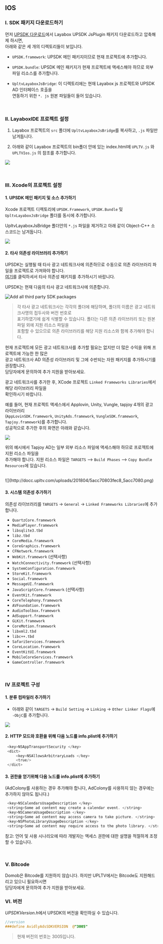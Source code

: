
## IOS

### I. SDK 패키지 다운로드하기

먼저 [UPSDK 다운로드](../chapters/chapter09.html "SDKDownLoad")에서 Layabox UPSDK JsPlugin 패키지 다운로드하고 압축해제 하시면, <br />
아래와 같은 세 개의 디렉토리들이 보입니다.

- `UPSDK.framework`: UPSDK 메인 패키지이므로 현재 프로젝트에 추가합니다.

- `UPSDK.bundle`: UPSDK 메인 패키지가 현재 프로젝트에 액세스해야 하므로 외부 파일 리소스를 추가합니다.

- `UpltvLayaboxJsBridge`: 이 디렉토리에는 현재 Layabox js 프로젝트와 UPSDK AD 인터페이스 호출을 <br />
연동하기 위한 `*. js`  원본 파일들이 들어 있습니다.

</br>

### II. LayaboxIDE 프로젝트 설정

1) Layabox 프로젝트의 `src` 폴더에 `UpltvLayaboxJsBridge`를 복사하고, `.js` 파일만 남겨둡니다.

2) 아래와 같이 Layabox 프로젝트의 bin폴더 안에 있는 index.html에 `UPLTV.js` 와 `UPLTVIos.js` 의 참조를 추가합니다.

![](http://docc.upltv.com/uploads/201809/5b98bcb7c6c2b_5b98bcb7.png)

</br>

### III. Xcode의 프로젝트 설정

#### 1. UPSDK 메인 패키지 및 소스 추가하기

Xcode 프로젝트 디렉토리에 `UPSDK.Framework`,  `UPSDK.Bundle` 및 `UpltvLayaboxJsBridge` 폴더를 동시에 추가합니다.

UpltvLayaboxJsBridge 폴더안의 `*.js` 파일을 제거하고 아래 같이 Object-C++ 소스코드는 남겨둡니다.

![](http://docc.upltv.com/uploads/201809/5b98bf749a9ba_5b98bf74.png)

#### 2. 타사 의존성 라이브러리 추가하기

UPSDK는 실행될 때 타사 광고 네트워크사에 의존하므로 수동으로 의존 라이브러리 파일을 프로젝트로 가져와야 합니다. <br />
[여기](http://doc.upltv.com/en/master/chapters/chapter09.html )를 클릭하셔서 타사 의존성 패키지를 추가하시기 바랍니다.

UPSDK는 현재 다음의 타사 광고 네트워크사에 의존합니다.

![Add all third party SDK packages](http://docc.upltv.com/uploads/201709/59afafb9143e9_59afafb9.png)

> 각 타사 광고 네트워크사는 각각의 폴더에 해당하며, 폴더의 이름은 광고 네트워크사명의 접두사와 버전 번호로 <br />
표기하였기에 쉽게 식별할 수 있습니다. 폴더는 다른 의존 라이브러리 또는 원본 파일 외에 지원 리소스 파일을 <br />
포함할 수 있으므로 의존 라이브러리를 해당 지원 리소스와 함께 추가해야 합니다.

현재 프로젝트에 모든 광고 네트워크사를 추가할 필요는 없지만 더 많은 수익을 위해 프로젝트에 가능한 한 많은 <br />
광고 네트워크사 AD 의존성 라이브러리 및 그에 수반되는 자원 패키지를 추가하시기를 권장합니다. <br />
담당자에게 문의하여 추가 지원을 받아보세요.

광고 네트워크사를 추가한 후, XCode 프로젝트  ` Linked Frameworks Libraries `에서 해당 라이브러리 파일을 <br />
확인하시기 바랍니다.

예를 들어, 현재 프로젝트 액세스에서 Applovin, Unity, Vungle, tapjoy 4개의 광고 라이브러리 <br />
(`AppLovinSDK.framework`, `UnityAds.framework`, `VungleSDK.framework`, `Tapjoy.framework`)를 추가합니다. <br />
성공적으로 추가한 후의 화면은 아래와 같습니다.

![](http://docc.upltv.com/uploads/201804/5acc6644c33a5_5acc6644.png)

위의 예시에서 Tapjoy AD는 일부 외부 리소스 파일에 액세스해야 하므로 프로젝트에 지원 리소스 파일을 <br />
추가해야 합니다. 지원 리소스 파일은 `TARGETS` –> `Build Phases` –> `Copy Bundle Resources`에 있습니다.

<br>
![](http://docc.upltv.com/uploads/201804/5acc70803fec8_5acc7080.png)

#### 3. 시스템 의존성 추가하기

의존성 라이브러리를 `TARGETS` → `General` → `Linked Frameworks Libraries`에 추가합니다.

- `QuartzCore.framework`
- `MediaPlayer.framework`
- `libsqlite3.tbd`
- `libz.tbd`
- `CoreMedia.framework`
- `CoreGraphics.framework`
- `CFNetwork.framework`
- `WebKit.framework` (선택사항)
- `WatchConnectivity.framework`	(선택사항)
- `SystemConfiguration.framework`
- `StoreKit.framework`
- `Social.framework`
- `MessageUI.framework`
- `JavaScriptCore.framework`	(선택사항)
- `EventKit.framework`
- `CoreTelephony.framework`
- `AVFoundation.framework`
- `AudioToolbox.framework`
- `AdSupport.framework`
- `GLKit.framework`
- `CoreMotion.framework`
- `libxml2.tbd`
- `libc++.tbd`
- `SafariServices.framework`
- `CoreLocation.framework`
- `EventKitUI.framework`
- `MobileCoreServices.framework`
- `GameController.framework`
<br>

### IV 프로젝트 구성

#### 1. 분류 컴파일러 추가하기

- 아래와 같이 `TARGETS` → `Build Setting` → `Linking` → `Other Linker Flags`에 `-ObjC`를 추가합니다.

![](http://docc.upltv.com/uploads/201804/5ae28e70be73c_5ae28e70.png)

#### 2. HTTP 모드와 호환을 위해 다음 노드를 info.plist에 추가하기

```objective-c
 <key>NSAppTransportSecurity </key>
 <dict>
	 <key>NSAllowsArbitraryLoads </key>
	 <true/>
 </dict>
```

#### 3. 권한을 얻기위해 다음 노드를 info.plist에 추가하기
(AdColony를 사용하는 경우 추가해야 합니다, AdColony를 사용하지 않는 경우에는 추가하지 않아도 됩니다.)

```objective-c
 <key>NSCalendarsUsageDescription </key>
 <string>Some ad content may create a calendar event. </string>
 <key>NSCameraUsageDescription </key>
 <string>Some ad content may access camera to take picture. </string>
 <key>NSPhotoLibraryUsageDescription </key>
 <string>Some ad content may require access to the photo library. </string>

```

참고: 언어 및 사용 시나리오에 따라 개발자는 액세스 권한에 대한 설명을 적절하게 조정할 수 있습니다.

<br>

### V. Bitcode

Domob은 Bitcode를 지원하지 않습니다. 하지만 UPLTV에서는 Bitcode도 지원해드리고 있으니 필요하시면 <br />
담당자에게 문의하여 추가 지원을 받아보세요.



### VI. 버전

*UPSDKVersion.h*에서 UPSDK의 버전을 확인하실 수 있습니다.

```objective-c
//version
###define AvidlyAdsSDKVERSION  @"3005"
```
> 현재 버전의 번호는 3005입니다.
